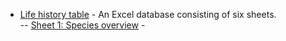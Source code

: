 - [Life history table](LIFE_HISTORY_TABLE.xlsx) - An Excel database consisting of six sheets.<br>
  -- [Sheet 1: Species overview](LIFE_HISTORY_TABLE.xlsx) - 
